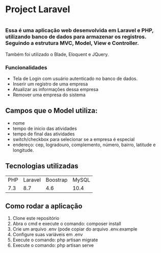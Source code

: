 
<h1> Project Laravel <h1>

    
 ### Essa é uma aplicação web desenvolvida em Laravel e PHP, utilizando banco de dados para armazenar os registros. Seguindo a estrutura MVC, Model, View e Controller. 
 Também foi utilizado o Blade, Eloquent e JQuery.
    
 ### Funcionalidades
    
    
    
+ Tela de Login com usuário autenticado no banco de dados.
+ Inserir um registro de uma empresa
+ Atualizar as informações dessa empresa
+ Remover uma empresa do sistema
    
 ## Campos que o Model utiliza:
    
 + nome 
 + tempo de inicío das atividades
 + tempo de final das atividades
 + switch/checkbox para selecionar se a empresa é especial
 + endereço: cep, logradouro, complemento, número, bairro, latitude e longitude.

 ## Tecnologias utilizadas

 <table>
 <tr> 
     <td>PHP</td>
     <td>Laravel</td>
     <td>Boostrap</td>
     <td>MySQL</td>
 </tr>
     
 <tr>
     <td>7.3</td>
     <td>8.7</td>
     <td>4.6</td>
     <td>10.4</td>
 </tr>
</table>
    
    
## Como rodar a aplicação 

1) Clone este repositório
2) Abra o cmd e execute o comando: composer install
3) Crie um arquivo .env (pode copiar do arquivo .env.example
4) Configure suas variáveis em .env
5) Execute o comando: php artisan migrate
6) Execute o comando: php artisan serve

   
 

